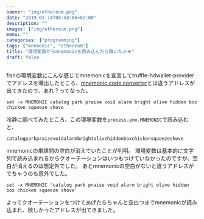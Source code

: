 ```yaml
---
banner: "img/ethereum.png"
date: "2019-01-14T00:58:06+02:00"
description: ""
images: ["img/ethereum.png"]
menu: ""
categories: ["programming"]
tags: ["mnemonic", "ethereum"]
title: "環境変数からmnemonicを読み込んだら躓いたメモ"
draft: false
---
```


fishの環境変数にこんな感じでmnemonicを宣言してtruffle-hdwallet-providerでアドレスを導出したところ、[mnemonic code converter](https://iancoleman.io/bip39/)とは違うアドレスが出てきたので、あれ？ってなった。

<!--more-->

```fish
set -x MNEMONIC catalog park praise void alarm bright olive hidden box chicken squeeze shove
```

冷静に調べてみたところ、この環境変数を`process.env.MNEMONIC`で読み込むと、

```text
catalogparkpraisevoidalarmbrightolivehiddenboxchickensqueezeshove
```

mnemonicの単語間の空白が消えていたことが判明。
環境変数は基本的に文字列で読み込まれるからクオーテーションはいつもつけていなかったのですが、空白が消えるのは想定外でした。
あとmnemonicの空白がないと違うアドレスがでちゃうのも意外でした。

```fish
set -x MNEMONIC 'catalog park praise void alarm bright olive hidden box chicken squeeze shove'
```

よってクオーテーションをつけてあげたらちゃんと空白つきでmnemonicが読み込まれ、欲しかったアドレスが出てきました。
